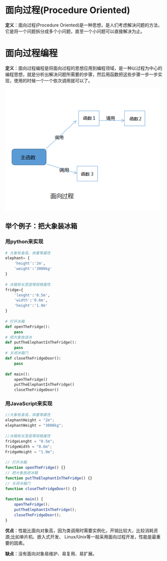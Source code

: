# 面向过程(Procedure Oriented)

**定义**：面向过程(Procedure Oriented)是一种思想，是人们考虑解决问题的方法，它是将一个问题拆分成多个小问题，直至一个小问题可以直接解决为止。


# 面向过程编程

**定义**：面向过程编程是将面向过程的思想应用到编程领域，是一种以过程为中心的编程思想，就是分析出解决问题所需要的步骤，然后用函数把这些步骤一步一步实现，使用的时候一个一个依次调用就可以了。

![](images/面向过程.md-0.PNG)

## 举个例子：**把大象装冰箱**

### 用python来实现

```python
# 大象有身高，体重等属性
elephant= {
    'height':'2m',
    'weight':'3000kg'
}

# 冰箱有长宽高等规格属性
fridge={
    'lenght':'0.5m',
    'width':'0.6m',
    'height':'1.9m'
}

# 打开冰箱
def openTheFridge():
    pass
# 把大象放进冰
def putTheElephantInTheFridge():
    pass
# 关闭冰箱门
def closeTheFridgeDoor():
    pass

def main():
    openTheFridge()
    putTheElephantInTheFridge()
    closeTheFridgeDoor()
```

### 用JavaScript来实现

```javascript
//大象有身高，体重等属性
elephantHeight = "2m";
elephantWeight = "3000kg";

//冰箱有长宽高等规格属性
fridgeLenght = "0.5m";
fridgeWidth = "0.6m";
FridgeHeight = "1.9m";

// 打开冰箱
function openTheFridge() {}
// 把大象放进冰箱
function putTheElephantInTheFridge() {}
// 关闭冰箱门
function closeTheFridgeDoor() {}

function main() {
    openTheFridge();
    putTheElephantInTheFridge();
    closeTheFridgeDoor();
}

```


**优点**：性能比面向对象高，因为类调用时需要实例化，开销比较大，比较消耗资源;比如单片机、嵌入式开发、 Linux/Unix等一般采用面向过程开发，性能是最重要的因素。

**缺点**：没有面向对象易维护、易复用、易扩展。